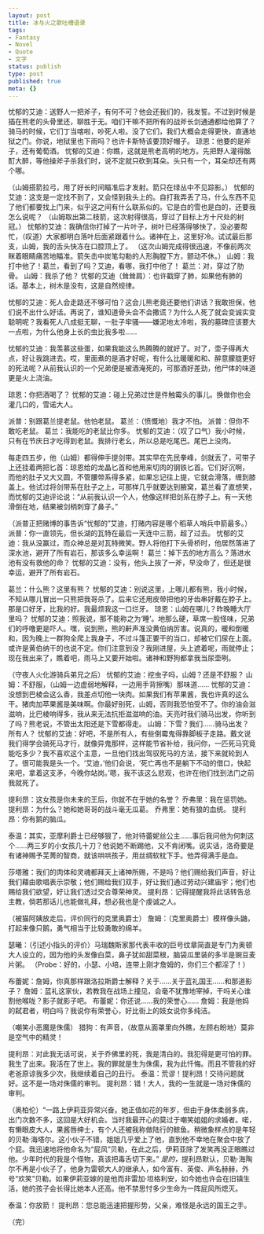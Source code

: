 ```yaml
---
layout: post
title: 冰与火之歌吐槽语录
tags:
- Fantasy
- Novel
- Quote
- 文字
status: publish
type: post
published: true
meta: {}
---
```

忧郁的艾迪：送野人一把斧子，有何不可？他会还我们的，我发誓。不过到时候是插在熊老的头骨里还，聊胜于无。咱们干嘛不把所有的战斧长剑通通都给他算了？骑马的时候，它们丁当喀啦，吵死人啦。没了它们，我们大概会走得更快，直通地狱之门。你说，地狱里也下雨吗？也许卡斯特该要顶好帽子。
琼恩：他要的是斧子，还有葡萄酒。
忧郁的艾迪：你瞧，这就是熊老高明的地方。先把野人灌得酩酊大醉，等他操斧子杀我们时，说不定就只砍到耳朵。头只有一个，耳朵却还有两个哪。

（山姆搭箭拉弓，用了好长时间瞄准后才发射。箭只在绿丛中不见踪影。）
忧郁的艾迪：这支是一定找不到了，又会怪到我头上的。自打我弄丢了马，什么东西不见了他们都要找上门来，似乎这之间有什么联系似的。它是白的雪也是白的，还要我怎么说呢？
（山姆取出第二枝箭，这次射得很高，穿过了目标上方十尺处的树冠。）
忧郁的艾迪：我确信你打掉了一片叶子，树叶已经落得够快了，没必要帮忙，（叹道）大家都明白落叶后面紧跟着什么。诸神在上，这里好冷。试试最后那支，山姆，我的舌头快冻在口腔顶上了。
（这次山姆完成得很迅速，不像前两次眯着眼睛痛苦地瞄准。箭矢击中炭笔勾勒的人形胸膛下方，颤动不休。）
山姆：我打中他了！葛兰，看到了吗？艾迪，看哪，我打中他了！
葛兰：对，穿过了肋骨。
山姆：我杀了他？
忧郁的艾迪（耸耸肩）：也许戳穿了肺，如果他有肺的话。基本上，树木是没有，这是自然规律。

忧郁的艾迪：死人会走路还不够可怕？这会儿熊老竟还要他们讲话？我敢担保，他们说不出什么好话。再说了，谁知道骨头会不会撒谎？为什么人死了就会变诚实变聪明呢？我看死人八成挺无聊，一肚子牢骚——嫌泥地太冷啦，我的墓碑应该要大一点啦，为什么他身上长的虫比我多啦……

<!--more-->忧郁的艾迪：我羡慕这些蛋，如果我能这么热腾腾的就好了。对了，壶子得再大点，好让我跳进去。哎，里面煮的是酒才好呢，有什么比暖暖和和、醉意朦胧更好的死法呢？从前我认识的一个兄弟便是被酒淹死的，可那酒好差劲，他尸体的味道更是火上浇油。
琼恩：你把酒喝了？
忧郁的艾迪：碰上兄弟过世是件触霉头的事儿。换做你也会灌几口的，雪诺大人。

派普：别跟葛兰提老鼠。他怕老鼠。
葛兰：（愤慨地）我才不怕。
派普：但你不敢吃老鼠。
葛兰：我能吃的老鼠比你多。
忧郁的艾迪：（叹了口气）我小时候，只有在节庆日才吃得到老鼠。我排行老幺，所以总是吃尾巴。尾巴上没肉。

每走四五步，他（山姆）都得伸手提剑带。其实早在先民拳峰，剑就丢了，可带子上还挂着两把匕首：琼恩给的龙晶匕首和他用来切肉的钢铁匕首。它们好沉啊， 而他的肚子又大又圆，不管腰带系得多紧，如果忘记往上提，它就会滑落，缠到膝盖上。他试过将剑带系在肚子之上，可那样几乎就要达到腋窝，葛兰看了直想笑， 而忧郁的艾迪评论说：“从前我认识一个人，他像这样把剑系在脖子上。有一天他滑倒在地，结果被剑柄刺穿了鼻子。”

（派普正把赌博的事告诉“忧郁的”艾迪，打赌内容是哪个稻草人哨兵中箭最多。）
派普：你一直领先，但长湖的瓦特在最后一天连中三箭，超了过去。
忧郁的艾迪：我从没赢过，而众神总是对瓦特微笑。野人将他打下头骨桥时，他居然落进了深水池，避开了所有岩石，那该多么幸运啊！
葛兰：掉下去的地方高么？落进水池有没有救他的命？
忧郁的艾迪：没有，他头上挨了一斧，早没命了，但还是很幸运，避开了所有岩石。

葛兰：什么熊？这里有熊？
忧郁的艾迪：别说这里，上哪儿都有熊，我小时候，不知从哪儿冒出一只熊把我哥杀了。后来它还用皮带把他的牙齿串好戴在脖子上。那是口好牙，比我的好。我最烦我这一口烂牙。
琼恩：山姆在哪儿？昨晚睡大厅里吗？
忧郁的艾迪：照我说，那不能称之为‘睡’。地那么硬，草席一股怪味，兄弟们的呼噜更是吓人。嘿，说到熊，熊的鼾声准没黄伯纳厉害。说真的，暖和倒暖和，因为晚上一群狗全爬上我身子，不过斗篷正要干的当口，却被它们尿在上面。或许是黄伯纳干的也说不定。你们注意到没？我刚进屋，头上遮着呢，雨就停止；现在我出来了，瞧着吧，雨马上又要开始啦。诸神和野狗都拿我当尿壶咧。

（守夜人火化游骑兵弟兄之后）
忧郁的艾迪：挖虫子吗，山姆？还是不舒服？
山姆：不舒服，（山姆一边虚弱地解释，一边用手背擦嘴）那味道……
忧郁的艾迪：没想到巴棱会这么香，我差点切他一块肉。如果我们有苹果酱，我也许真的这么干。猪肉加苹果酱是美味啊。你最好别死，山姆，否则我恐怕受不了。你的油会滋滋响，比巴棱响得多，我从来无法抗拒滋滋响的油。天亮时我们骑马出发，你听到了吗？熊老说，不管出太阳还是下雪都得走。
山姆：下雪？我们……骑马出发？所有人？
忧郁的艾迪：好吧，不是所有人，有些倒霉鬼得靠脚板子走路。戴文说我们得学会骑死马才行，就像异鬼那样，这样能节省补给，我问你，一匹死马究竟能吃多少？我不喜欢这个主意，一旦他们找出驾驭死马的方法，接下来就轮到人了。很可能我是头一个。‘艾迪，’他们会说，‘死亡再也不是躺下不动的借口，快起来吧，拿着这支矛，今晚你站岗。’嗯，我不该这么悲观，也许在他们找到法门之前我就死了。

提利昂：这女孩是你未来的王后，你就不在乎她的名誉？
乔弗里：我在惩罚她。
提利昂：为什么？她和她哥哥的战斗毫无瓜葛。
乔弗里：她有狼的血统。
提利昂：你有鹅的脑瓜。

泰温：其实，亚摩利爵士已经够狠了，他对待蕾妮丝公主……事后我问他为何刺这个……两三岁的小女孩几十刀？他说她不断踢他，又不肯闭嘴。说实话，洛奇要是有诸神赐予芜菁的智商，就该哄哄孩子，用丝绸软枕下手。他弄得满手是血。

莎塔雅：我们的肉体和灵魂都拜天上诸神所赐，不是吗？他们赐给我们声音，好让我们藉由歌唱表示崇敬；他们赐给我们双手，好让我们通过劳动兴建庙宇；他们也赐给我们欲望，好让我们透过交合尊荣神灵。
提利昂：记得提醒我将此话转告总主教，倘若那话儿也能做礼拜，想必我也是个虔诚之人。

（被猫阿姨放走后，评价同行的克里奥爵士）
詹姆：（克里奥爵士）模样像头鼬，打起来像只鹅，勇气相当于比较勇敢的绵羊。

瑟曦：（引述小指头的评价）马瑞魏斯家那代表丰收的巨号纹章简直是专门为奥顿大人设立的，因为他的头发像白菜，鼻子犹如甜菜根，脑袋瓜里装的多半是豌豆麦片粥。
（Probe：好的，小瑟、小培，连带上刚才詹姆的，你们三个都淫了！）

布蕾妮：詹姆，你真那样跟洛拉斯爵士解释？关于……关于蓝礼国王……和那道影子？
詹姆：蓝礼这家伙，若教我在战场上撞见，会毫不犹豫地宰掉，干吗关心谁割他喉咙？影子就影子吧。
布蕾妮：你还说……我的荣誉心……
詹姆：我是他妈的弑君者，明白吗？我说你有荣誉心，好比街上的妓女说你多纯洁。

（嘲笑小恶魔是侏儒）
猎狗：有声音，（故意从面罩里向外瞧，左顾右盼地）莫非是空气中的精灵！

提利昂：对此我无话可说，关于乔佛里的死，我是清白的。我犯得是更可怕的罪。我生了出来。我活在了世上。我的罪就是生为侏儒，我为此忏悔。而且不管我的好老爸原谅我多少次，我继续着自己的丑行。
泰温：荒谬！提利昂！交待问题就好。这不是一场对侏儒的审判。
提利昂：错！大人，我的一生就是一场对侏儒的审判。

（奥柏伦）“一路上伊莉亚异常兴奋。她正值如花的年岁，但由于身体柔弱多病，出门次数不多，这回是大好机会。当时我最开心的莫过于嘲笑姐姐的求婚者。喏，有懒眼皮大人，果酱唇绅士，有个人还被我称做陆行的鲸鱼。稍微象样点的是年轻的贝勒·海塔尔。这小伙子不错，姐姐几乎爱上了他，直到他不幸地在聚会中放了个屁。我迅速地将他命名为“屁风”贝勒，在此之后，伊莉亚除了发笑再没正眼瞧过他。少年时代的我是个怪物，真该把毒舌切下来。”
<em>是的，</em>提利昂默认，贝勒·海陶尔不再是小伙子了，他身为雷顿大人的继承人，如今富有、英俊、声名赫赫，外号“欢笑”贝勒。如果伊莉亚嫁的是他而非雷加·坦格利安，如今她也许会在旧镇生活，她的孩子会长得比她本人还高。他不禁思忖多少生命为一阵屁风所熄灭。

泰温：你放箭！
提利昂：您总能迅速把握形势，父亲，难怪是永远的国王之手。

（完）
